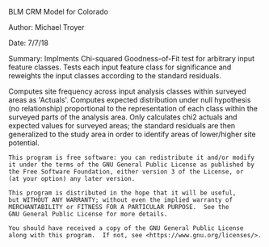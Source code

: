 BLM CRM Model for Colorado

Author:
Michael Troyer

Date:
7/7/18


Summary:
Implments Chi-squared Goodness-of-Fit test for arbitrary input feature classes.
Tests each input feature class for significance and reweights the input classes
according to the standard residuals.

Computes site frequency across input analysis classes within surveyed areas as 'Actuals'.
Computes expected distribution under null hypothesis (no relationship) proportional
to the representation of each class within the surveyed parts of the analysis area.
Only calculates chi2 actuals and expected values for surveyed areas; the standard residuals
are then generalized to the study area in order to identify areas of lower/higher site potential. 


    This program is free software: you can redistribute it and/or modify
    it under the terms of the GNU General Public License as published by
    the Free Software Foundation, either version 3 of the License, or
    (at your option) any later version.

    This program is distributed in the hope that it will be useful,
    but WITHOUT ANY WARRANTY; without even the implied warranty of
    MERCHANTABILITY or FITNESS FOR A PARTICULAR PURPOSE.  See the
    GNU General Public License for more details.

    You should have received a copy of the GNU General Public License
    along with this program.  If not, see <https://www.gnu.org/licenses/>.
